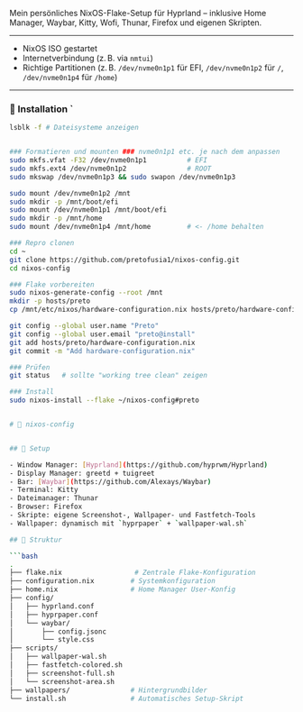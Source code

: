 Mein persönliches NixOS-Flake-Setup für Hyprland – inklusive Home Manager, Waybar, Kitty, Wofi, Thunar, Firefox und eigenen Skripten.

---

- NixOS ISO gestartet
- Internetverbindung (z. B. via `nmtui`)
- Richtige Partitionen (z. B. `/dev/nvme0n1p1` für EFI, `/dev/nvme0n1p2` für `/`, `/dev/nvme0n1p4` für `/home`)

---

### 🔧 Installation `

```bash
lsblk -f # Dateisysteme anzeigen


### Formatieren und mounten ### nvme0n1p1 etc. je nach dem anpassen
sudo mkfs.vfat -F32 /dev/nvme0n1p1          # EFI
sudo mkfs.ext4 /dev/nvme0n1p2               # ROOT
sudo mkswap /dev/nvme0n1p3 && sudo swapon /dev/nvme0n1p3

sudo mount /dev/nvme0n1p2 /mnt
sudo mkdir -p /mnt/boot/efi
sudo mount /dev/nvme0n1p1 /mnt/boot/efi
sudo mkdir -p /mnt/home
sudo mount /dev/nvme0n1p4 /mnt/home         # <- /home behalten

### Repro clonen
cd ~
git clone https://github.com/pretofusia1/nixos-config.git
cd nixos-config

### Flake vorbereiten
sudo nixos-generate-config --root /mnt
mkdir -p hosts/preto
cp /mnt/etc/nixos/hardware-configuration.nix hosts/preto/hardware-configuration.nix

git config --global user.name "Preto"
git config --global user.email "preto@install"
git add hosts/preto/hardware-configuration.nix
git commit -m "Add hardware-configuration.nix"

### Prüfen
git status   # sollte "working tree clean" zeigen

### Install
sudo nixos-install --flake ~/nixos-config#preto


# 🧊 nixos-config


## 🔧 Setup

- Window Manager: [Hyprland](https://github.com/hyprwm/Hyprland)
- Display Manager: greetd + tuigreet
- Bar: [Waybar](https://github.com/Alexays/Waybar)
- Terminal: Kitty
- Dateimanager: Thunar
- Browser: Firefox
- Skripte: eigene Screenshot-, Wallpaper- und Fastfetch-Tools
- Wallpaper: dynamisch mit `hyprpaper` + `wallpaper-wal.sh`

## 📁 Struktur

```bash
.
├── flake.nix                  # Zentrale Flake-Konfiguration
├── configuration.nix         # Systemkonfiguration
├── home.nix                  # Home Manager User-Konfig
├── config/
│   ├── hyprland.conf
│   ├── hyprpaper.conf
│   └── waybar/
│       ├── config.jsonc
│       └── style.css
├── scripts/
│   ├── wallpaper-wal.sh
│   ├── fastfetch-colored.sh
│   ├── screenshot-full.sh
│   └── screenshot-area.sh
├── wallpapers/               # Hintergrundbilder
└── install.sh                # Automatisches Setup-Skript
